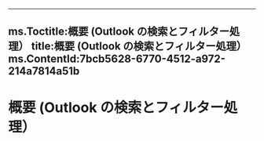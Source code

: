 

---
ms.Toctitle:概要 (Outlook の検索とフィルター処理）
title:概要 (Outlook の検索とフィルター処理）
ms.ContentId:7bcb5628-6770-4512-a972-214a7814a51b
---
# 概要 (Outlook の検索とフィルター処理）


          

